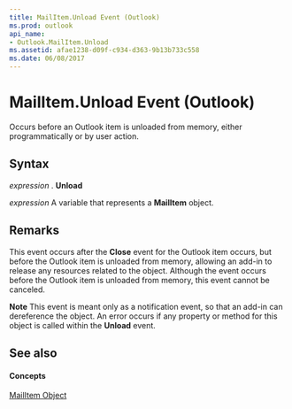```yaml
---
title: MailItem.Unload Event (Outlook)
ms.prod: outlook
api_name:
- Outlook.MailItem.Unload
ms.assetid: afae1238-d09f-c934-d363-9b13b733c558
ms.date: 06/08/2017
---
```



# MailItem.Unload Event (Outlook)

Occurs before an Outlook item is unloaded from memory, either programmatically or by user action. 


## Syntax

 _expression_ . **Unload**

 _expression_ A variable that represents a **MailItem** object.


## Remarks

This event occurs after the  **Close** event for the Outlook item occurs, but before the Outlook item is unloaded from memory, allowing an add-in to release any resources related to the object. Although the event occurs before the Outlook item is unloaded from memory, this event cannot be canceled.


 **Note**  This event is meant only as a notification event, so that an add-in can dereference the object. An error occurs if any property or method for this object is called within the  **Unload** event.


## See also


#### Concepts


[MailItem Object](Outlook.MailItem.md)

